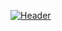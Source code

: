 [![Header](https://i.pinimg.com/originals/eb/6c/8a/eb6c8af42f0603c074d88b4615f9b859.jpg)](https://www.youtube.com/watch?v=dQw4w9WgXcQ)
